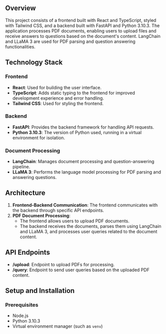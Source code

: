 ## Overview
This project consists of a frontend built with React and TypeScript, styled with Tailwind CSS, and a backend built with FastAPI and Python 3.10.3. The application processes PDF documents, enabling users to upload files and receive answers to questions based on the document's content. LangChain and LLaMA 3 are used for PDF parsing and question answering functionalities.

## Technology Stack
### Frontend
- **React**: Used for building the user interface.
- **TypeScript**: Adds static typing to the frontend for improved development experience and error handling.
- **Tailwind CSS**: Used for styling the frontend.

### Backend
- **FastAPI**: Provides the backend framework for handling API requests.
- **Python 3.10.3**: The version of Python used, running in a virtual environment for isolation.

### Document Processing
- **LangChain**: Manages document processing and question-answering pipeline.
- **LLaMA 3**: Performs the language model processing for PDF parsing and answering questions.

## Architecture
1. **Frontend-Backend Communication**: The frontend communicates with the backend through specific API endpoints.
2. **PDF Document Processing**:
   - The frontend allows users to upload PDF documents.
   - The backend receives the documents, parses them using LangChain and LLaMA 3, and processes user queries related to the document content.

## API Endpoints
- **/upload**: Endpoint to upload PDFs for processing.
- **/query**: Endpoint to send user queries based on the uploaded PDF content.

## Setup and Installation

### Prerequisites
- Node.js
- Python 3.10.3
- Virtual environment manager (such as `venv`)


